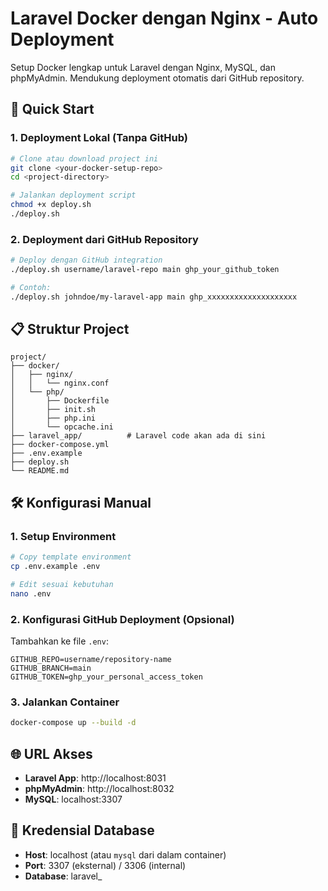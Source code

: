 # Laravel Docker dengan Nginx - Auto Deployment

Setup Docker lengkap untuk Laravel dengan Nginx, MySQL, dan phpMyAdmin. Mendukung deployment otomatis dari GitHub repository.

## 🚀 Quick Start

### 1. Deployment Lokal (Tanpa GitHub)
```bash
# Clone atau download project ini
git clone <your-docker-setup-repo>
cd <project-directory>

# Jalankan deployment script
chmod +x deploy.sh
./deploy.sh
```

### 2. Deployment dari GitHub Repository
```bash
# Deploy dengan GitHub integration
./deploy.sh username/laravel-repo main ghp_your_github_token

# Contoh:
./deploy.sh johndoe/my-laravel-app main ghp_xxxxxxxxxxxxxxxxxxxx
```

## 📋 Struktur Project

```
project/
├── docker/
│   ├── nginx/
│   │   └── nginx.conf
│   └── php/
│       ├── Dockerfile
│       ├── init.sh
│       ├── php.ini
│       └── opcache.ini
├── laravel_app/          # Laravel code akan ada di sini
├── docker-compose.yml
├── .env.example
├── deploy.sh
└── README.md
```

## 🛠 Konfigurasi Manual

### 1. Setup Environment
```bash
# Copy template environment
cp .env.example .env

# Edit sesuai kebutuhan
nano .env
```

### 2. Konfigurasi GitHub Deployment (Opsional)
Tambahkan ke file `.env`:
```env
GITHUB_REPO=username/repository-name
GITHUB_BRANCH=main
GITHUB_TOKEN=ghp_your_personal_access_token
```

### 3. Jalankan Container
```bash
docker-compose up --build -d
```

## 🌐 URL Akses

- **Laravel App**: http://localhost:8031
- **phpMyAdmin**: http://localhost:8032
- **MySQL**: localhost:3307

## 🔑 Kredensial Database

- **Host**: localhost (atau `mysql` dari dalam container)
- **Port**: 3307 (eksternal) / 3306 (internal)
- **Database**: laravel_
